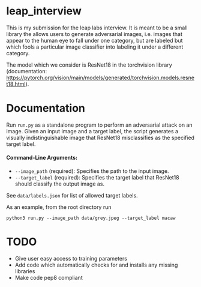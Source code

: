 # leap_interview
This is my submission for the leap labs interview. It is meant to be a small library the allows users to generate adversarial images, i.e. images that appear to the human eye to fall under one category, but are labeled but which fools a particular image classifier into labeling it under a different category. 

The model which we consider is ResNet18 in the torchvision library (documentation: https://pytorch.org/vision/main/models/generated/torchvision.models.resnet18.html).

# Documentation

Run `run.py` as a standalone program to perform an adversarial attack on an image. Given an input image and a target label, the script generates a visually indistinguishable image that ResNet18 misclassifies as the specified target label.

#### Command-Line Arguments:
- `--image_path` (required): Specifies the path to the input image.
- `--target_label` (required): Specifies the target label that ResNet18 should classify the output image as.



See `data/labels.json` for list of allowed target labels.



As an example, from the root directory run

`python3 run.py --image_path data/grey.jpeg --target_label macaw` 



# TODO

- Give user easy access to training parameters
- Add code which automatically checks for and installs any missing libraries
- Make code pep8 compliant
